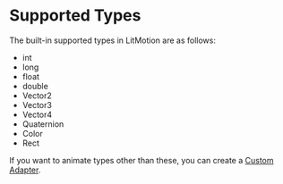 # Supported Types

The built-in supported types in LitMotion are as follows:

- int
- long
- float
- double
- Vector2
- Vector3
- Vector4
- Quaternion
- Color
- Rect

If you want to animate types other than these, you can create a [Custom Adapter](custom-adapter.md).